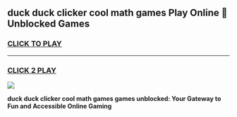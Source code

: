 
## duck duck clicker cool math games Play Online 👋 Unblocked Games
<h3>
<a href="https://news.freeplayer.one?title=duck_duck_clicker_cool_math_games&ref=17CMG">CLICK TO PLAY</a></h3>
<hr>

<h3>
<a href="https://news.freeplayer.one?title=duck_duck_clicker_cool_math_games&ref=17CMG">CLICK 2 PLAY</a>
  
</h3>

<a href="https://news.freeplayer.one?title=duck_duck_clicker_cool_math_games&ref=17CMG/"><img src="https://clearcache.store/games.png"></a>


**duck duck clicker cool math games games unblocked: Your Gateway to Fun and Accessible Online Gaming**

